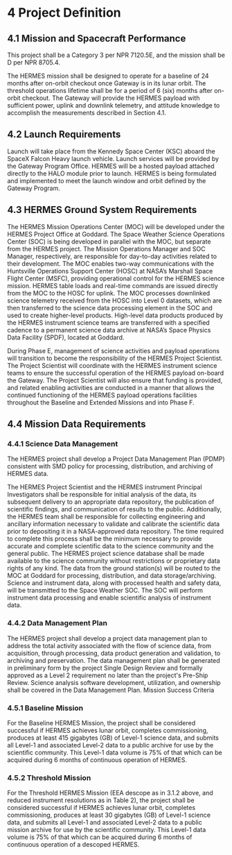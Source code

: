 # 4 Project Definition

## 4.1 Mission and Spacecraft Performance
This project shall be a Category 3 per NPR 7120.5E, and the mission shall be D per NPR 8705.4.

The HERMES mission shall be designed to operate for a baseline of 24 months after on-orbit checkout once Gateway is in its lunar orbit. The threshold operations lifetime shall be for a period of 6 (six) months after on-orbit checkout. The Gateway will provide the HERMES payload with sufficient power, uplink and downlink telemetry, and attitude knowledge to accomplish the measurements described in Section 4.1.

## 4.2 Launch Requirements
Launch will take place from the Kennedy Space Center (KSC) aboard the SpaceX Falcon Heavy launch vehicle. Launch services will be provided by the Gateway Program Office. HERMES will be a hosted payload attached directly to the HALO module prior to launch. HERMES is being formulated and implemented to meet the launch window and orbit defined by the Gateway Program.

## 4.3 HERMES Ground System Requirements
The HERMES Mission Operations Center (MOC) will be developed under the HERMES Project Office at Goddard. The Space Weather Science Operations Center (SOC) is being developed in parallel with the MOC, but separate from the HERMES project. The Mission Operations Manager and SOC Manager, respectively, are responsible for day-to-day activities related to their development. The MOC enables two-way communications with the Huntsville Operations Support Center (HOSC) at NASA’s Marshall Space Flight Center (MSFC), providing operational control for the HERMES science mission. HERMES table loads and real-time commands are issued directly from the MOC to the HOSC for uplink. The MOC processes downlinked science telemetry received from the HOSC into Level 0 datasets, which are then transferred to the science data processing element in the SOC and used to create higher-level products. High-level data products produced by the HERMES instrument science teams are transferred with a specified cadence to a permanent science data archive at NASA’s Space Physics Data Facility (SPDF), located at Goddard.

During Phase E, management of science activities and payload operations will transition to become the responsibility of the HERMES Project Scientist. The Project Scientist will coordinate with the HERMES instrument science teams to ensure the successful operation of the HERMES payload on-board the Gateway. The Project Scientist will also ensure that funding is
provided, and related enabling activities are conducted in a manner that allows the continued functioning of the HERMES payload operations facilities throughout the Baseline and Extended Missions and into Phase F.

## 4.4 Mission Data Requirements

### 4.4.1 Science Data Management

The HERMES project shall develop a Project Data Management Plan (PDMP) consistent with SMD policy for processing, distribution, and archiving of HERMES data.

The HERMES Project Scientist and the HERMES instrument Principal Investigators shall be responsible for initial analysis of the data, its subsequent delivery to an appropriate data repository, the publication of scientific findings, and communication of results to the public.  Additionally, the HERMES team shall be responsible for collecting engineering and ancillary information necessary to validate and calibrate the scientific data prior to depositing it in a NASA-approved data repository. The time required to complete this process shall be the minimum necessary to provide accurate and complete scientific data to the science community and the general public. The HERMES project science database shall be made available to the science community without restrictions or proprietary data rights of any kind. The data from the ground station(s) will be routed to the MOC at Goddard for processing, distribution, and data storage/archiving. Science and instrument data, along with processed health and safety data, will be transmitted to the Space Weather SOC. The SOC will perform instrument data processing and enable scientific analysis of instrument data.

### 4.4.2 Data Management Plan

The HERMES project shall develop a project data management plan to address the total activity associated with the flow of science data, from acquisition, through processing, data product generation and validation, to archiving and preservation. The data management plan shall be generated in preliminary form by the project Single Design Review and formally approved as a Level 2 requirement no later than the project's Pre-Ship Review. Science analysis software development, utilization, and ownership shall be covered in the Data Management Plan. Mission Success Criteria

### 4.5.1 Baseline Mission

For the Baseline HERMES Mission, the project shall be considered successful if HERMES achieves lunar orbit, completes commissioning, produces at least 415 gigabytes (GB) of Level-1 science data, and submits all Level-1 and associated Level-2 data to a public archive for use by the scientific community. This Level-1 data volume is 75% of that which can be acquired during 6 months of continuous operation of HERMES.

### 4.5.2 Threshold Mission

For the Threshold HERMES Mission (EEA descope as in 3.1.2 above, and reduced instrument resolutions as in Table 2), the project shall be considered successful if HERMES achieves lunar orbit, completes commissioning, produces at least 30 gigabytes (GB) of Level-1 science data, and submits all Level-1 and associated Level-2 data to a public mission archive for use by the scientific community. This Level-1 data volume is 75% of that which can be acquired during 6 months of continuous operation of a descoped HERMES.
